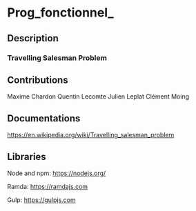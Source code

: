 # Prog_fonctionnel_

## Description


### Travelling Salesman Problem


## Contributions

Maxime Chardon
Quentin Lecomte
Julien Leplat
Clément Moing

## Documentations

https://en.wikipedia.org/wiki/Travelling_salesman_problem

## Libraries

Node and npm:
https://nodejs.org/

Ramda:
https://ramdajs.com

Gulp:
https://gulpjs.com
